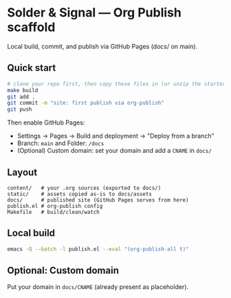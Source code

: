 # Solder & Signal — Org Publish scaffold

Local build, commit, and publish via GitHub Pages (docs/ on main).

## Quick start

```bash
# clone your repo first, then copy these files in (or unzip the starter)
make build
git add .
git commit -m "site: first publish via org-publish"
git push
```

Then enable GitHub Pages:
- Settings → Pages → Build and deployment → "Deploy from a branch"
- Branch: `main` and Folder: `/docs`
- (Optional) Custom domain: set your domain and add a `CNAME` in `docs/`

## Layout

```
content/   # your .org sources (exported to docs/)
static/    # assets copied as-is to docs/assets
docs/      # published site (GitHub Pages serves from here)
publish.el # org-publish config
Makefile   # build/clean/watch
```

## Local build

```bash
emacs -Q --batch -l publish.el --eval "(org-publish-all t)"
```

## Optional: Custom domain
Put your domain in `docs/CNAME` (already present as placeholder).
